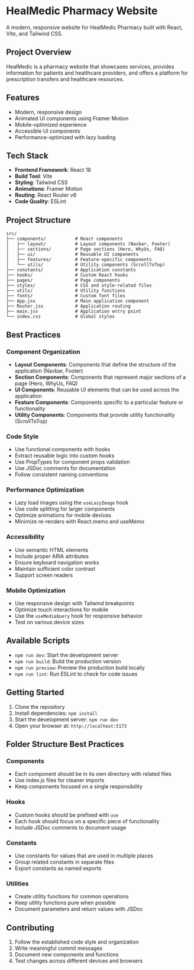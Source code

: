 # HealMedic Pharmacy Website

A modern, responsive website for HealMedic Pharmacy built with React, Vite, and Tailwind CSS.

## Project Overview

HealMedic is a pharmacy website that showcases services, provides information for patients and healthcare providers, and offers a platform for prescription transfers and healthcare resources.

## Features

- Modern, responsive design
- Animated UI components using Framer Motion
- Mobile-optimized experience
- Accessible UI components
- Performance-optimized with lazy loading

## Tech Stack

- **Frontend Framework**: React 18
- **Build Tool**: Vite
- **Styling**: Tailwind CSS
- **Animations**: Framer Motion
- **Routing**: React Router v6
- **Code Quality**: ESLint

## Project Structure

```
src/
├── components/           # React components
│   ├── layout/           # Layout components (Navbar, Footer)
│   ├── sections/         # Page sections (Hero, WhyUs, FAQ)
│   ├── ui/               # Reusable UI components
│   ├── features/         # Feature-specific components
│   └── utils/            # Utility components (ScrollToTop)
├── constants/            # Application constants
├── hooks/                # Custom React hooks
├── pages/                # Page components
├── styles/               # CSS and style-related files
├── utils/                # Utility functions
├── fonts/                # Custom font files
├── App.jsx               # Main application component
├── Router.jsx            # Application routing
├── main.jsx              # Application entry point
└── index.css             # Global styles
```

## Best Practices

### Component Organization

- **Layout Components**: Components that define the structure of the application (Navbar, Footer)
- **Section Components**: Components that represent major sections of a page (Hero, WhyUs, FAQ)
- **UI Components**: Reusable UI elements that can be used across the application
- **Feature Components**: Components specific to a particular feature or functionality
- **Utility Components**: Components that provide utility functionality (ScrollToTop)

### Code Style

- Use functional components with hooks
- Extract reusable logic into custom hooks
- Use PropTypes for component props validation
- Use JSDoc comments for documentation
- Follow consistent naming conventions

### Performance Optimization

- Lazy load images using the `useLazyImage` hook
- Use code splitting for larger components
- Optimize animations for mobile devices
- Minimize re-renders with React.memo and useMemo

### Accessibility

- Use semantic HTML elements
- Include proper ARIA attributes
- Ensure keyboard navigation works
- Maintain sufficient color contrast
- Support screen readers

### Mobile Optimization

- Use responsive design with Tailwind breakpoints
- Optimize touch interactions for mobile
- Use the `useMediaQuery` hook for responsive behavior
- Test on various device sizes

## Available Scripts

- `npm run dev`: Start the development server
- `npm run build`: Build the production version
- `npm run preview`: Preview the production build locally
- `npm run lint`: Run ESLint to check for code issues

## Getting Started

1. Clone the repository
2. Install dependencies: `npm install`
3. Start the development server: `npm run dev`
4. Open your browser at: `http://localhost:5173`

## Folder Structure Best Practices

### Components

- Each component should be in its own directory with related files
- Use index.js files for cleaner imports
- Keep components focused on a single responsibility

### Hooks

- Custom hooks should be prefixed with `use`
- Each hook should focus on a specific piece of functionality
- Include JSDoc comments to document usage

### Constants

- Use constants for values that are used in multiple places
- Group related constants in separate files
- Export constants as named exports

### Utilities

- Create utility functions for common operations
- Keep utility functions pure when possible
- Document parameters and return values with JSDoc

## Contributing

1. Follow the established code style and organization
2. Write meaningful commit messages
3. Document new components and functions
4. Test changes across different devices and browsers
